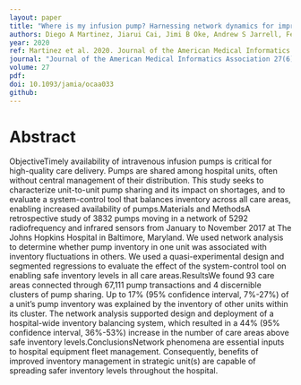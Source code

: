 ```yaml
---
layout: paper
title: "Where is my infusion pump? Harnessing network dynamics for improved hospital equipment fleet management"
authors: Diego A Martinez, Jiarui Cai, Jimi B Oke, Andrew S Jarrell, Felipe Feijoo, Jeffrey Appelbaum, Eili Klein, Sean Barnes, Scott R Levin,
year: 2020
ref: Martinez et al. 2020. Journal of the American Medical Informatics Association
journal: "Journal of the American Medical Informatics Association 27(6):884-892."
volume: 27
pdf:
doi: 10.1093/jamia/ocaa033
github:
---
```

# Abstract
ObjectiveTimely availability of intravenous infusion pumps is critical for high-quality care delivery. Pumps are shared among hospital units, often without central management of their distribution. This study seeks to characterize unit-to-unit pump sharing and its impact on shortages, and to evaluate a system-control tool that balances inventory across all care areas, enabling increased availability of pumps.Materials and MethodsA retrospective study of 3832 pumps moving in a network of 5292 radiofrequency and infrared sensors from January to November 2017 at The Johns Hopkins Hospital in Baltimore, Maryland. We used network analysis to determine whether pump inventory in one unit was associated with inventory fluctuations in others. We used a quasi-experimental design and segmented regressions to evaluate the effect of the system-control tool on enabling safe inventory levels in all care areas.ResultsWe found 93 care areas connected through 67,111 pump transactions and 4 discernible clusters of pump sharing. Up to 17% (95% confidence interval, 7%-27%) of a unit’s pump inventory was explained by the inventory of other units within its cluster. The network analysis supported design and deployment of a hospital-wide inventory balancing system, which resulted in a 44% (95% confidence interval, 36%-53%) increase in the number of care areas above safe inventory levels.ConclusionsNetwork phenomena are essential inputs to hospital equipment fleet management. Consequently, benefits of improved inventory management in strategic unit(s) are capable of spreading safer inventory levels throughout the hospital.
